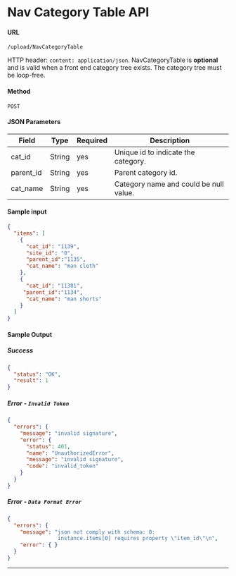 
# **Nav Category Table API**

#### URL
`/upload/NavCategoryTable`

HTTP header: `content: application/json`. NavCategoryTable is **optional** and is valid when a front end category tree exists. The category tree must be loop-free.

#### Method
`POST`

#### **JSON Parameters**

Field  |   Type   | Required | Description
-------| ------------- | ------------ | ----------
cat\_id	| String	| yes | Unique id to indicate the category.
parent\_id	| String	| yes | Parent category id.
cat\_name	| String	| yes | Category name and could be null value.

#### Sample input
```json
{
  "items": [
    {
      "cat_id": "1139",
      "site_id": "0",
      "parent_id":"1135",
      "cat_name": "man cloth"
    },
    {
      "cat_id": "11381",
     "parent_id":"1134",
      "cat_name": "man shorts"
    }
  ]
}
```

#### **Sample Output**

##### **Success**
```json
{
  "status": "OK",
  "result": 1
}
```

##### **Error** - `Invalid Token`
```json
{
  "errors": {
    "message": "invalid signature",
    "error": {
      "status": 401,
      "name": "UnauthorizedError",
      "message": "invalid signature",
      "code": "invalid_token"
    }
  }
}
```

##### **Error** - `Data Format Error`
```json
{
  "errors": {
    "message": "json not comply with schema: 0:
                instance.items[0] requires property \"item_id\"\n",
    "error": { }
  }
}
```

----
